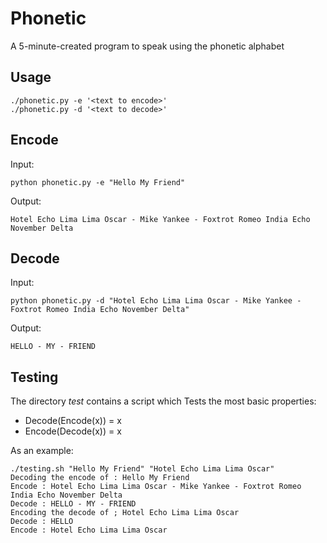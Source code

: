 # Phonetic
A 5-minute-created program to speak using the phonetic alphabet

## Usage

```
./phonetic.py -e '<text to encode>'
./phonetic.py -d '<text to decode>'
```

## Encode

Input:

```
python phonetic.py -e "Hello My Friend"
```

Output:

```
Hotel Echo Lima Lima Oscar - Mike Yankee - Foxtrot Romeo India Echo November Delta
```

## Decode

Input:

```
python phonetic.py -d "Hotel Echo Lima Lima Oscar - Mike Yankee - Foxtrot Romeo India Echo November Delta"
```

Output:

```
HELLO - MY - FRIEND
```

## Testing

The directory *test* contains a script which Tests the most basic properties:

* Decode(Encode(x)) = x
* Encode(Decode(x)) = x

As an example:

```
./testing.sh "Hello My Friend" "Hotel Echo Lima Lima Oscar"
Decoding the encode of : Hello My Friend
Encode : Hotel Echo Lima Lima Oscar - Mike Yankee - Foxtrot Romeo India Echo November Delta
Decode : HELLO - MY - FRIEND
Encoding the decode of ; Hotel Echo Lima Lima Oscar
Decode : HELLO
Encode : Hotel Echo Lima Lima Oscar
```
